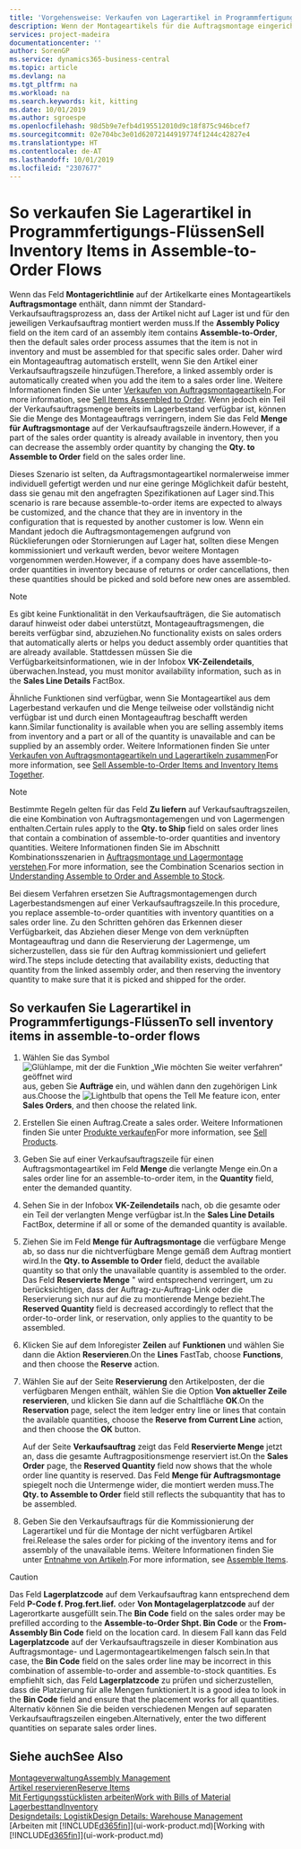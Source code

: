 ```yaml
---
title: 'Vorgehensweise: Verkaufen von Lagerartikel in Programmfertigungs-Flüssen | Microsoft Docs'
description: Wenn der Montageartikels für die Auftragsmontage eingerichtet ist, dann nimmt der Standard-Verkaufsauftragsprozess an, dass der Artikel nicht auf Lager ist und für den jeweiligen Verkaufsauftrag montiert werden muss. Daher wird ein Montageauftrag automatisch erstellt, wenn Sie den Artikel einer Verkaufsauftragszeile hinzufügen.
services: project-madeira
documentationcenter: ''
author: SorenGP
ms.service: dynamics365-business-central
ms.topic: article
ms.devlang: na
ms.tgt_pltfrm: na
ms.workload: na
ms.search.keywords: kit, kitting
ms.date: 10/01/2019
ms.author: sgroespe
ms.openlocfilehash: 98d5b9e7efb4d195512010d9c18f875c946bcef7
ms.sourcegitcommit: 02e704bc3e01d62072144919774f1244c42827e4
ms.translationtype: HT
ms.contentlocale: de-AT
ms.lasthandoff: 10/01/2019
ms.locfileid: "2307677"
---
```

# <a name="sell-inventory-items-in-assemble-to-order-flows"></a><span data-ttu-id="881d4-104">So verkaufen Sie Lagerartikel in Programmfertigungs-Flüssen</span><span class="sxs-lookup"><span data-stu-id="881d4-104">Sell Inventory Items in Assemble-to-Order Flows</span></span>
<span data-ttu-id="881d4-105">Wenn das Feld **Montagerichtlinie** auf der Artikelkarte eines Montageartikels **Auftragsmontage** enthält, dann nimmt der Standard-Verkaufsauftragsprozess an, dass der Artikel nicht auf Lager ist und für den jeweiligen Verkaufsauftrag montiert werden muss.</span><span class="sxs-lookup"><span data-stu-id="881d4-105">If the **Assembly Policy** field on the item card of an assembly item contains **Assemble-to-Order**, then the default sales order process assumes that the item is not in inventory and must be assembled for that specific sales order.</span></span> <span data-ttu-id="881d4-106">Daher wird ein Montageauftrag automatisch erstellt, wenn Sie den Artikel einer Verkaufsauftragszeile hinzufügen.</span><span class="sxs-lookup"><span data-stu-id="881d4-106">Therefore, a linked assembly order is automatically created when you add the item to a sales order line.</span></span> <span data-ttu-id="881d4-107">Weitere Informationen finden Sie unter [Verkaufen von Auftragsmontageartikeln](assembly-how-to-sell-items-assembled-to-order.md).</span><span class="sxs-lookup"><span data-stu-id="881d4-107">For more information, see [Sell Items Assembled to Order](assembly-how-to-sell-items-assembled-to-order.md).</span></span> <span data-ttu-id="881d4-108">Wenn jedoch ein Teil der Verkaufsauftragsmenge bereits im Lagerbestand verfügbar ist, können Sie die Menge des Montageauftrags verringern, indem Sie das Feld **Menge für Auftragsmontage** auf der Verkaufsauftragszeile ändern.</span><span class="sxs-lookup"><span data-stu-id="881d4-108">However, if a part of the sales order quantity is already available in inventory, then you can decrease the assembly order quantity by changing the **Qty. to Assemble to Order** field on the sales order line.</span></span>  

<span data-ttu-id="881d4-109">Dieses Szenario ist selten, da Auftragsmontageartikel normalerweise immer individuell gefertigt werden und nur eine geringe Möglichkeit dafür besteht, dass sie genau mit den angefragten Spezifikationen auf Lager sind.</span><span class="sxs-lookup"><span data-stu-id="881d4-109">This scenario is rare because assemble-to-order items are expected to always be customized, and the chance that they are in inventory in the configuration that is requested by another customer is low.</span></span> <span data-ttu-id="881d4-110">Wenn ein Mandant jedoch die Auftragsmontagemengen aufgrund von Rücklieferungen oder Stornierungen auf Lager hat, sollten diese Mengen kommissioniert und verkauft werden, bevor weitere Montagen vorgenommen werden.</span><span class="sxs-lookup"><span data-stu-id="881d4-110">However, if a company does have assemble-to-order quantities in inventory because of returns or order cancellations, then these quantities should be picked and sold before new ones are assembled.</span></span>  

> [!NOTE]  
>  <span data-ttu-id="881d4-111">Es gibt keine Funktionalität in den Verkaufsaufträgen, die Sie automatisch darauf hinweist oder dabei unterstützt, Montageauftragsmengen, die bereits verfügbar sind, abzuziehen.</span><span class="sxs-lookup"><span data-stu-id="881d4-111">No functionality exists on sales orders that automatically alerts or helps you deduct assembly order quantities that are already available.</span></span> <span data-ttu-id="881d4-112">Stattdessen müssen Sie die Verfügbarkeitsinformationen, wie in der Infobox **VK-Zeilendetails**, überwachen.</span><span class="sxs-lookup"><span data-stu-id="881d4-112">Instead, you must monitor availability information, such as in the **Sales Line Details** FactBox.</span></span>  

<span data-ttu-id="881d4-113">Ähnliche Funktionen sind verfügbar, wenn Sie Montageartikel aus dem Lagerbestand verkaufen und die Menge teilweise oder vollständig nicht verfügbar ist und durch einen Montageauftrag beschafft werden kann.</span><span class="sxs-lookup"><span data-stu-id="881d4-113">Similar functionality is available when you are selling assembly items from inventory and a part or all of the quantity is unavailable and can be supplied by an assembly order.</span></span> <span data-ttu-id="881d4-114">Weitere Informationen finden Sie unter [Verkaufen von Auftragsmontageartikeln und Lagerartikeln zusammen](assembly-how-to-sell-assemble-to-order-items-and-inventory-items-together.md)</span><span class="sxs-lookup"><span data-stu-id="881d4-114">For more information, see [Sell Assemble-to-Order Items and Inventory Items Together](assembly-how-to-sell-assemble-to-order-items-and-inventory-items-together.md).</span></span>  

> [!NOTE]  
>  <span data-ttu-id="881d4-115">Bestimmte Regeln gelten für das Feld **Zu liefern** auf Verkaufsauftragszeilen, die eine Kombination von Auftragsmontagemengen und von Lagermengen enthalten.</span><span class="sxs-lookup"><span data-stu-id="881d4-115">Certain rules apply to the **Qty. to Ship** field on sales order lines that contain a combination of assemble-to-order quantities and inventory quantities.</span></span> <span data-ttu-id="881d4-116">Weitere Informationen finden Sie im Abschnitt Kombinationsszenarien in [Auftragsmontage und Lagermontage verstehen](assembly-assemble-to-order-or-assemble-to-stock.md).</span><span class="sxs-lookup"><span data-stu-id="881d4-116">For more information, see the Combination Scenarios section in [Understanding Assemble to Order and Assemble to Stock](assembly-assemble-to-order-or-assemble-to-stock.md).</span></span>  

<span data-ttu-id="881d4-117">Bei diesem Verfahren ersetzen Sie Auftragsmontagemengen durch Lagerbestandsmengen auf einer Verkaufsauftragszeile.</span><span class="sxs-lookup"><span data-stu-id="881d4-117">In this procedure, you replace assemble-to-order quantities with inventory quantities on a sales order line.</span></span> <span data-ttu-id="881d4-118">Zu den Schritten gehören das Erkennen dieser Verfügbarkeit, das Abziehen dieser Menge von dem verknüpften Montageauftrag und dann die Reservierung der Lagermenge, um sicherzustellen, dass sie für den Auftrag kommissioniert und geliefert wird.</span><span class="sxs-lookup"><span data-stu-id="881d4-118">The steps include detecting that availability exists, deducting that quantity from the linked assembly order, and then reserving the inventory quantity to make sure that it is picked and shipped for the order.</span></span>  

## <a name="to-sell-inventory-items-in-assemble-to-order-flows"></a><span data-ttu-id="881d4-119">So verkaufen Sie Lagerartikel in Programmfertigungs-Flüssen</span><span class="sxs-lookup"><span data-stu-id="881d4-119">To sell inventory items in assemble-to-order flows</span></span>  
1.  <span data-ttu-id="881d4-120">Wählen Sie das Symbol ![Glühlampe, mit der die Funktion „Wie möchten Sie weiter verfahren“ geöffnet wird](media/ui-search/search_small.png "Wie möchten Sie weiter verfahren?") aus, geben Sie **Aufträge** ein, und wählen dann den zugehörigen Link aus.</span><span class="sxs-lookup"><span data-stu-id="881d4-120">Choose the ![Lightbulb that opens the Tell Me feature](media/ui-search/search_small.png "Tell me what you want to do") icon, enter **Sales Orders**, and then choose the related link.</span></span>  
2.  <span data-ttu-id="881d4-121">Erstellen Sie einen Auftrag.</span><span class="sxs-lookup"><span data-stu-id="881d4-121">Create a sales order.</span></span> <span data-ttu-id="881d4-122">Weitere Informationen finden Sie unter [Produkte verkaufen](sales-how-sell-products.md)</span><span class="sxs-lookup"><span data-stu-id="881d4-122">For more information, see [Sell Products](sales-how-sell-products.md).</span></span>  
3.  <span data-ttu-id="881d4-123">Geben Sie auf einer Verkaufsauftragszeile für einen Auftragsmontageartikel im Feld **Menge** die verlangte Menge ein.</span><span class="sxs-lookup"><span data-stu-id="881d4-123">On a sales order line for an assemble-to-order item, in the **Quantity** field, enter the demanded quantity.</span></span>  
4.  <span data-ttu-id="881d4-124">Sehen Sie in der Infobox **VK-Zeilendetails** nach, ob die gesamte oder ein Teil der verlangten Menge verfügbar ist.</span><span class="sxs-lookup"><span data-stu-id="881d4-124">In the **Sales Line Details** FactBox, determine if all or some of the demanded quantity is available.</span></span>  
5.  <span data-ttu-id="881d4-125">Ziehen Sie im Feld **Menge für Auftragsmontage** die verfügbare Menge ab, so dass nur die nichtverfügbare Menge gemäß dem Auftrag montiert wird.</span><span class="sxs-lookup"><span data-stu-id="881d4-125">In the **Qty. to Assemble to Order** field, deduct the available quantity so that only the unavailable quantity is assembled to the order.</span></span> <span data-ttu-id="881d4-126">Das Feld **Reservierte Menge** " wird entsprechend verringert, um zu berücksichtigen, dass der Auftrag-zu-Auftrag-Link oder die Reservierung sich nur auf die zu montierende Menge bezieht.</span><span class="sxs-lookup"><span data-stu-id="881d4-126">The **Reserved Quantity** field is decreased accordingly to reflect that the order-to-order link, or reservation, only applies to the quantity to be assembled.</span></span>  
6.  <span data-ttu-id="881d4-127">Klicken Sie auf dem Inforegister **Zeilen** auf **Funktionen** und wählen Sie dann die Aktion **Reservieren**.</span><span class="sxs-lookup"><span data-stu-id="881d4-127">On the **Lines** FastTab, choose **Functions**, and then choose the **Reserve** action.</span></span>  
7.  <span data-ttu-id="881d4-128">Wählen Sie auf der Seite **Reservierung** den Artikelposten, der die verfügbaren Mengen enthält, wählen Sie die Option **Von aktueller Zeile reservieren**, und klicken Sie dann auf die Schaltfläche **OK**.</span><span class="sxs-lookup"><span data-stu-id="881d4-128">On the **Reservation** page, select the item ledger entry line or lines that contain the available quantities, choose the **Reserve from Current Line** action, and then choose the **OK** button.</span></span>  

    <span data-ttu-id="881d4-129">Auf der Seite **Verkaufsauftrag** zeigt das Feld **Reservierte Menge** jetzt an, dass die gesamte Auftragpositionsmenge reserviert ist.</span><span class="sxs-lookup"><span data-stu-id="881d4-129">On the **Sales Order** page, the **Reserved Quantity** field now shows that the whole order line quantity is reserved.</span></span> <span data-ttu-id="881d4-130">Das Feld **Menge für Auftragsmontage** spiegelt noch die Untermenge wider, die montiert werden muss.</span><span class="sxs-lookup"><span data-stu-id="881d4-130">The **Qty. to Assemble to Order** field still reflects the subquantity that has to be assembled.</span></span>  

8.  <span data-ttu-id="881d4-131">Geben Sie den Verkaufsauftrags für die Kommissionierung der Lagerartikel und für die Montage der nicht verfügbaren Artikel frei.</span><span class="sxs-lookup"><span data-stu-id="881d4-131">Release the sales order for picking of the inventory items and for assembly of the unavailable items.</span></span> <span data-ttu-id="881d4-132">Weitere Informationen finden Sie unter [Entnahme von Artikeln](assembly-how-to-assemble-items.md).</span><span class="sxs-lookup"><span data-stu-id="881d4-132">For more information, see [Assemble Items](assembly-how-to-assemble-items.md).</span></span>  

> [!CAUTION]  
>  <span data-ttu-id="881d4-133">Das Feld **Lagerplatzcode** auf dem Verkaufsauftrag kann entsprechend dem Feld **P-Code f. Prog.fert.lief.** oder **Von Montagelagerplatzcode** auf der Lagerortkarte ausgefüllt sein.</span><span class="sxs-lookup"><span data-stu-id="881d4-133">The **Bin Code** field on the sales order may be prefilled according to the **Assemble-to-Order Shpt. Bin Code** or the **From-Assembly Bin Code** field on the location card.</span></span> <span data-ttu-id="881d4-134">In diesem Fall kann das Feld **Lagerplatzcode** auf der Verkaufsauftragszeile in dieser Kombination aus Auftragsmontage- und Lagermontageartikelmengen falsch sein.</span><span class="sxs-lookup"><span data-stu-id="881d4-134">In that case, the **Bin Code** field on the sales order line may be incorrect in this combination of assemble-to-order and assemble-to-stock quantities.</span></span> <span data-ttu-id="881d4-135">Es empfiehlt sich, das Feld **Lagerplatzcode** zu prüfen und sicherzustellen, dass die Platzierung für alle Mengen funktioniert.</span><span class="sxs-lookup"><span data-stu-id="881d4-135">It is a good idea to look in the **Bin Code** field and ensure that the placement works for all quantities.</span></span> <span data-ttu-id="881d4-136">Alternativ können Sie die beiden verschiedenen Mengen auf separaten Verkaufsauftragszeilen eingeben.</span><span class="sxs-lookup"><span data-stu-id="881d4-136">Alternatively, enter the two different quantities on separate sales order lines.</span></span>  

## <a name="see-also"></a><span data-ttu-id="881d4-137">Siehe auch</span><span class="sxs-lookup"><span data-stu-id="881d4-137">See Also</span></span>  
[<span data-ttu-id="881d4-138">Montageverwaltung</span><span class="sxs-lookup"><span data-stu-id="881d4-138">Assembly Management</span></span>](assembly-assemble-items.md)  
[<span data-ttu-id="881d4-139">Artikel reservieren</span><span class="sxs-lookup"><span data-stu-id="881d4-139">Reserve Items</span></span>](inventory-how-to-reserve-items.md)  
[<span data-ttu-id="881d4-140">Mit Fertigungsstücklisten arbeiten</span><span class="sxs-lookup"><span data-stu-id="881d4-140">Work with Bills of Material</span></span>](inventory-how-work-BOMs.md)  
[<span data-ttu-id="881d4-141">Lagerbesttand</span><span class="sxs-lookup"><span data-stu-id="881d4-141">Inventory</span></span>](inventory-manage-inventory.md)  
[<span data-ttu-id="881d4-142">Designdetails: Logistik</span><span class="sxs-lookup"><span data-stu-id="881d4-142">Design Details: Warehouse Management</span></span>](design-details-warehouse-management.md)  
<span data-ttu-id="881d4-143">[Arbeiten mit [!INCLUDE[d365fin](includes/d365fin_md.md)]](ui-work-product.md)</span><span class="sxs-lookup"><span data-stu-id="881d4-143">[Working with [!INCLUDE[d365fin](includes/d365fin_md.md)]](ui-work-product.md)</span></span>
